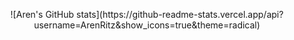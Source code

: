 <p align="center">
  ![Aren's GitHub stats](https://github-readme-stats.vercel.app/api?username=ArenRitz&show_icons=true&theme=radical)
</p>
